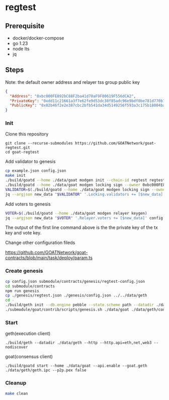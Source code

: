# regtest

## Prerequisite

- docker/docker-compose
- go 1.23
- node lts
- jq

## Steps

Note: the default owner address and relayer tss group public key

```json
{
  "Address": "0xbc000FE892bC88F2ba41d70aF9F80619F556dCA2",
  "PrivateKey": "0xdd11c21661a3f7e62fe9d53dc38f85adc96e9bdf0be781d770b7789c545e107f",
  "PublicKey": "0x02b46f2e2e387cbc2bfb541da34d5149256f593a3c175b18004ba21db23d2b8c24"
}
```

### Init

Clone this repository

```
git clone --recurse-submodules https://github.com/GOATNetwork/goat-regtest.git
cd goat-regtest
```

Add validator to genesis

```sh
cp example.json config.json
make init
./build/goatd --home ./data/goat modgen init --chain-id regtest regtest
./build/goatd --home ./data/goat modgen locking sign --owner 0xbc000FE892bC88F2ba41d70aF9F80619F556dCA2
VALIDATOR=$(./build/goatd --home ./data/goat modgen locking sign --owner 0xbc000FE892bC88F2ba41d70aF9F80619F556dCA2)
jq --argjson new_data "$VALIDATOR" '.Locking.validators += [$new_data]' config.json > tmp.json && mv tmp.json config.json
```

Add voters to genesis

```sh
VOTER=$(./build/goatd --home ./data/goat modgen relayer keygen)
jq --argjson new_data "$VOTER" '.Relayer.voters += [$new_data]' config.json > tmp.json && mv tmp.json config.json
```

The output of the first line command above is the the private key of the tx key and vote key.

Change other configuration fileds

https://github.com/GOATNetwork/goat-contracts/blob/main/task/deploy/param.ts

### Create genesis

```sh
cp config.json submodule/contracts/genesis/regtest-config.json
cd submodule/contracts
npm run genesis
cp ./genesis/regtest.json ./genesis/config.json ../../data/geth
cd -
./build/geth init --db.engine pebble --state.scheme path --datadir ./data/geth ./data/geth/regtest.json
./submodule/goat/contrib/scripts/genesis.sh ./data/goat ./data/geth/config.json ./data/geth/regtest.json
```

### Start

geth(execution client)

```
./build/geth --datadir ./data/geth --http --http.api=eth,net,web3 --nodiscover
```

goat(consensus client)

```
./build/goatd start --home ./data/goat --api.enable --goat.geth ./data/geth/geth.ipc --p2p.pex false
```

### Cleanup

```sh
make clean
```
